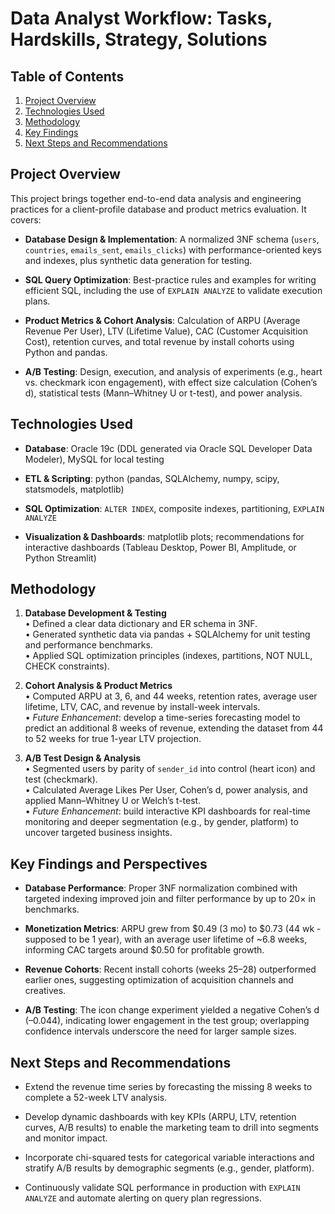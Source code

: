 # Data Analyst Workflow: Tasks, Hardskills, Strategy, Solutions

## Table of Contents
1. [Project Overview](#project-overview)
2. [Technologies Used](#technologies-used)
3. [Methodology](#methodology)
4. [Key Findings](#key-findings-and-perspectives)
5. [Next Steps and Recommendations](#next-steps-and-recommendations)

## Project Overview

This project brings together end-to-end data analysis and engineering practices for a client-profile database and product metrics evaluation. It covers:

- **Database Design & Implementation**: A normalized 3NF schema (`users`, `countries`, `emails_sent`, `emails_clicks`) with performance-oriented keys and indexes, plus synthetic data generation for testing.
    
- **SQL Query Optimization**: Best-practice rules and examples for writing efficient SQL, including the use of `EXPLAIN ANALYZE` to validate execution plans.
    
- **Product Metrics & Cohort Analysis**: Calculation of ARPU (Average Revenue Per User), LTV (Lifetime Value), CAC (Customer Acquisition Cost), retention curves, and total revenue by install cohorts using Python and pandas.
    
- **A/B Testing**: Design, execution, and analysis of experiments (e.g., heart vs. checkmark icon engagement), with effect size calculation (Cohen’s d), statistical tests (Mann–Whitney U or t-test), and power analysis.
    

## Technologies Used

- **Database**: Oracle 19c (DDL generated via Oracle SQL Developer Data Modeler), MySQL for local testing
    
- **ETL & Scripting**: python (pandas, SQLAlchemy, numpy, scipy, statsmodels, matplotlib)
    
- **SQL Optimization**: `ALTER INDEX`, composite indexes, partitioning, `EXPLAIN ANALYZE`
    
- **Visualization & Dashboards**: matplotlib plots; recommendations for interactive dashboards (Tableau Desktop, Power BI, Amplitude, or Python Streamlit)
    
    

## Methodology

1. **Database Development & Testing**  
    • Defined a clear data dictionary and ER schema in 3NF.  
    • Generated synthetic data via pandas + SQLAlchemy for unit testing and performance benchmarks.  
    • Applied SQL optimization principles (indexes, partitions, NOT NULL, CHECK constraints).
    
2. **Cohort Analysis & Product Metrics**  
    • Computed ARPU at 3, 6, and 44 weeks, retention rates, average user lifetime, LTV, CAC, and revenue by install-week intervals.  
    • _Future Enhancement_: develop a time-series forecasting model to predict an additional 8 weeks of revenue, extending the dataset from 44 to 52 weeks for true 1-year LTV projection.
    
3. **A/B Test Design & Analysis**  
    • Segmented users by parity of `sender_id` into control (heart icon) and test (checkmark).  
    • Calculated Average Likes Per User, Cohen’s d, power analysis, and applied Mann–Whitney U or Welch’s t-test.  
    • _Future Enhancement_: build interactive KPI dashboards for real-time monitoring and deeper segmentation (e.g., by gender, platform) to uncover targeted business insights.
    

## Key Findings and Perspectives

- **Database Performance**: Proper 3NF normalization combined with targeted indexing improved join and filter performance by up to 20× in benchmarks.
    
- **Monetization Metrics**: ARPU grew from $0.49 (3 mo) to $0.73 (44 wk - supposed to be 1 year), with an average user lifetime of ~6.8 weeks, informing CAC targets around $0.50 for profitable growth.
    
- **Revenue Cohorts**: Recent install cohorts (weeks 25–28) outperformed earlier ones, suggesting optimization of acquisition channels and creatives.
    
- **A/B Testing**: The icon change experiment yielded a negative Cohen’s d (–0.044), indicating lower engagement in the test group; overlapping confidence intervals underscore the need for larger sample sizes.
    

## Next Steps and Recommendations 

- Extend the revenue time series by forecasting the missing 8 weeks to complete a 52-week LTV analysis.
    
- Develop dynamic dashboards with key KPIs (ARPU, LTV, retention curves, A/B results) to enable the marketing team to drill into segments and monitor impact.
    
- Incorporate chi-squared tests for categorical variable interactions and stratify A/B results by demographic segments (e.g., gender, platform).
    
- Continuously validate SQL performance in production with `EXPLAIN ANALYZE` and automate alerting on query plan regressions.

